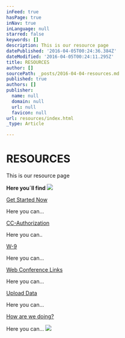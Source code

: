 ```yaml
---
inFeed: true
hasPage: true
inNav: true
inLanguage: null
starred: false
keywords: []
description: This is our resource page
datePublished: '2016-04-05T00:24:36.384Z'
dateModified: '2016-04-05T00:24:11.295Z'
title: RESOURCES
author: []
sourcePath: _posts/2016-04-04-resources.md
published: true
authors: []
publisher:
  name: null
  domain: null
  url: null
  favicon: null
url: resources/index.html
_type: Article

---
```

# RESOURCES

This is our resource page

**Here you´ll find**
![](https://the-grid-user-content.s3-us-west-2.amazonaws.com/198bbc0f-0f26-4e2c-b2b5-a3a1c4d8c7e3.jpg)

[Get Started Now][0]

Here you can...

[CC-Authorization][1]

Here you can..

[W-9][2]

Here you can...

[Web Conference Links][3]

Here you can...

[Upload Data][4]

Here you can...

[How are we doing?][5]

Here you can...
![](https://the-grid-user-content.s3-us-west-2.amazonaws.com/efe469f5-577b-4205-b05f-f392f7d6a39c.jpg)

[0]: https://thegrid.ai/climb-consulting/get-started-now/
[1]: https://thegrid.ai/climb-consulting/cc-authorization/
[2]: https://thegrid.ai/climb-consulting/w-9/
[3]: https://thegrid.ai/climb-consulting/web-conference-links/
[4]: https://thegrid.ai/climb-consulting/upload-data/
[5]: https://thegrid.ai/climb-consulting/how-are-we-doing/
